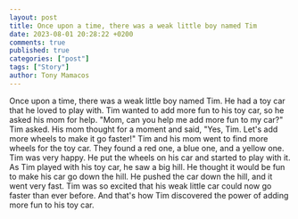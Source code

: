 ```yaml
---
layout: post
title: Once upon a time, there was a weak little boy named Tim
date: 2023-08-01 20:28:22 +0200
comments: true
published: true
categories: ["post"]
tags: ["Story"]
author: Tony Mamacos
---
```

Once upon a time, there was a weak little boy named Tim. He had a toy car that he loved to play with. Tim wanted to add more fun to his toy car, so he asked his mom for help.
"Mom, can you help me add more fun to my car?" Tim asked. His mom thought for a moment and said, "Yes, Tim. Let's add more wheels to make it go faster!"
Tim and his mom went to find more wheels for the toy car. They found a red one, a blue one, and a yellow one. Tim was very happy. He put the wheels on his car and started to play with it.
As Tim played with his toy car, he saw a big hill. He thought it would be fun to make his car go down the hill. He pushed the car down the hill, and it went very fast. Tim was so excited that his weak little car could now go faster than ever before. And that's how Tim discovered the power of adding more fun to his toy car.

